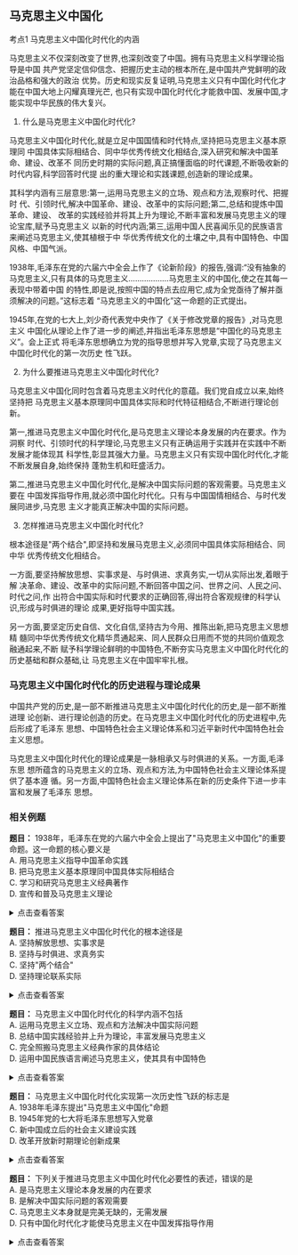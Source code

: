 ## 马克思主义中国化

考点1 马克思主义中国化时代化的内涵

马克思主义不仅深刻改变了世界,也深刻改变了中国。拥有马克思主义科学理论指导是中国
共产党坚定信仰信念、把握历史主动的根本所在,是中国共产党鲜明的政治品格和强大的政治
优势。历史和现实反复证明,马克思主义只有中国化时代化才能在中国大地上闪耀真理光芒,
也只有实现中国化时代化才能救中国、发展中国,才能实现中华民族的伟大复兴。

1. 什么是马克思主义中国化时代化?

马克思主义中国化时代化,就是立足中国国情和时代特点,坚持把马克思主义基本原理同
中国具体实际相结合、同中华优秀传统文化相结合,深入研究和解决中国革命、建设、改革不
同历史时期的实际问题,真正搞懂面临的时代课题,不断吸收新的时代内容,科学回答时代提
出的重大理论和实践课题,创造新的理论成果。

其科学内涵有三层意思:第一,运用马克思主义的立场、观点和方法,观察时代、把握时
代、引领时代,解决中国革命、建设、改革中的实际问题;第二,总结和提炼中国革命、建设、
改革的实践经验并将其上升为理论,不断丰富和发展马克思主义的理论宝库,赋予马克思主义
以新的时代内涵;第三,运用中国人民喜闻乐见的民族语言来阐述马克思主义,使其植根于中
华优秀传统文化的土壤之中,具有中国特色、中国风格、中国气派。

1938年,毛泽东在党的六届六中全会上作了《论新阶段》的报告,强调:“没有抽象的
马克思主义,只有具体的马克思主义………………马克思主义的中国化,使之在其每一表现中带着中国
的特性,即是说,按照中国的特点去应用它,成为全党亟待了解并亟须解决的问题。”这标志着
“马克思主义的中国化”这一命题的正式提出。

1945年,在党的七大上,刘少奇代表党中央作了《关于修改党章的报告》,对马克思主义
中国化从理论上作了进一步的阐述,并指出毛泽东思想是“中国化的马克思主义”。会上正式
将毛泽东思想确立为党的指导思想并写入党章,实现了马克思主义中国化时代化的第一次历史
性飞跃。

2. 为什么要推进马克思主义中国化时代化?

马克思主义中国化同时包含着马克思主义时代化的意蕴。我们党自成立以来,始终坚持把
马克思主义基本原理同中国具体实际和时代特征相结合,不断进行理论创新。

第一,推进马克思主义中国化时代化,是马克思主义理论本身发展的内在要求。作为洞察
时代、引领时代的科学理论,马克思主义只有正确运用于实践并在实践中不断发展才能体现其
科学性,彰显其强大力量。马克思主义只有实现中国化时代化,才能不断发展自身,始终保持
蓬勃生机和旺盛活力。

第二,推进马克思主义中国化时代化,是解决中国实际问题的客观需要。马克思主义要在
中国发挥指导作用,就必须中国化时代化。只有与中国国情相结合、与时代发展同进步,马克思
主义才能真正解决中国的实际问题。

3. 怎样推进马克思主义中国化时代化?

根本途径是"两个结合",即坚持和发展马克思主义,必须同中国具体实际相结合、同中华
优秀传统文化相结合。

一方面,要坚持解放思想、实事求是、与时俱进、求真务实,一切从实际出发,着眼于解
决革命、建设、改革中的实际问题,不断回答中国之问、世界之问、人民之问、时代之问,作
出符合中国实际和时代要求的正确回答,得出符合客观规律的科学认识,形成与时俱进的理论
成果,更好指导中国实践。

另一方面,要坚定历史自信、文化自信,坚持古为今用、推陈出新,把马克思主义思想精
髓同中华优秀传统文化精华贯通起来、同人民群众日用而不觉的共同价值观念融通起来,不断
赋予科学理论鲜明的中国特色,不断夯实马克思主义中国化时代化的历史基础和群众基础,让
马克思主义在中国牢牢扎根。

### 马克思主义中国化时代化的历史进程与理论成果

中国共产党的历史,是一部不断推进马克思主义中国化时代化的历史,是一部不断推进理
论创新、进行理论创造的历史。在马克思主义中国化时代化的历史进程中,先后形成了毛泽东
思想、中国特色社会主义理论体系和习近平新时代中国特色社会主义思想。

马克思主义中国化时代化的理论成果是一脉相承又与时俱进的关系。一方面,毛泽东思
想所蕴含的马克思主义的立场、观点和方法,为中国特色社会主义理论体系提供了基本遵
循。另一方面,中国特色社会主义理论体系在新的历史条件下进一步丰富和发展了毛泽东
思想。

### 相关例题

**题目：** 1938年，毛泽东在党的六届六中全会上提出了"马克思主义中国化"的重要命题。这一命题的核心要义是<br/>
A. 用马克思主义指导中国革命实践<br/>
B. 把马克思主义基本原理同中国具体实际相结合<br/>
C. 学习和研究马克思主义经典著作<br/>
D. 宣传和普及马克思主义理论

<details>
<summary>点击查看答案</summary>
<p><strong>答案：</strong>B</p>
<p><strong>解析：</strong>马克思主义中国化的核心要义是把马克思主义基本原理同中国具体实际相结合，按照中国的特点去应用马克思主义，使之在每一表现中都带着中国的特性。这不仅仅是简单的指导实践，而是要结合中国国情，创造性地运用和发展马克思主义。故本题选B。</p>
</details>

**题目：** 推进马克思主义中国化时代化的根本途径是<br/>
A. 坚持解放思想、实事求是<br/>
B. 坚持与时俱进、求真务实<br/>
C. 坚持"两个结合"<br/>
D. 坚持理论联系实际

<details>
<summary>点击查看答案</summary>
<p><strong>答案：</strong>C</p>
<p><strong>解析：</strong>根据文中内容，推进马克思主义中国化时代化的根本途径是"两个结合"，即坚持把马克思主义基本原理同中国具体实际相结合、同中华优秀传统文化相结合。这是推进马克思主义中国化时代化的根本方法和路径。故本题选C。</p>
</details>

**题目：** 马克思主义中国化时代化的科学内涵不包括<br/>
A. 运用马克思主义立场、观点和方法解决中国实际问题<br/>
B. 总结中国实践经验并上升为理论，丰富发展马克思主义<br/>
C. 完全照搬马克思主义经典作家的具体结论<br/>
D. 运用中国民族语言阐述马克思主义，使其具有中国特色

<details>
<summary>点击查看答案</summary>
<p><strong>答案：</strong>C</p>
<p><strong>解析：</strong>马克思主义中国化时代化强调的是把马克思主义基本原理与中国具体实际相结合，而不是完全照搬经典作家的具体结论。毛泽东曾说"没有抽象的马克思主义，只有具体的马克思主义"，强调要按照中国的特点去应用马克思主义。完全照搬违背了马克思主义中国化的基本要求。故本题选C。</p>
</details>

**题目：** 马克思主义中国化时代化实现第一次历史性飞跃的标志是<br/>
A. 1938年毛泽东提出"马克思主义中国化"命题<br/>
B. 1945年党的七大将毛泽东思想写入党章<br/>
C. 新中国成立后的社会主义建设实践<br/>
D. 改革开放新时期理论创新成果

<details>
<summary>点击查看答案</summary>
<p><strong>答案：</strong>B</p>
<p><strong>解析：</strong>根据文中内容，1945年党的七大正式将毛泽东思想确立为党的指导思想并写入党章，实现了马克思主义中国化时代化的第一次历史性飞跃。这标志着马克思主义在中国的具体运用和发展达到了一个新的高度，形成了系统的理论体系。故本题选B。</p>
</details>

**题目：** 下列关于推进马克思主义中国化时代化必要性的表述，错误的是<br/>
A. 是马克思主义理论本身发展的内在要求<br/>
B. 是解决中国实际问题的客观需要<br/>
C. 马克思主义本身就是完美无缺的，无需发展<br/>
D. 只有中国化时代化才能使马克思主义在中国发挥指导作用

<details>
<summary>点击查看答案</summary>
<p><strong>答案：</strong>C</p>
<p><strong>解析：</strong>马克思主义虽然是科学的理论体系，但它需要在实践中不断发展和完善。作为洞察时代、引领时代的科学理论，马克思主义只有正确运用于实践并在实践中不断发展才能体现其科学性。说马克思主义"完美无缺、无需发展"是错误的，违背了马克思主义与时俱进的理论品格。故本题选C。</p>
</details>
